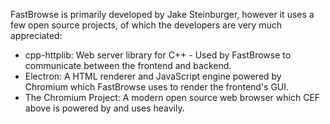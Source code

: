 FastBrowse is primarily developed by Jake Steinburger, however it uses a few open source projects, of which the developers are very much appreciated:

* cpp-httplib: Web server library for C++ - Used by FastBrowse to communicate between the frontend and backend.
* Electron: A HTML renderer and JavaScript engine powered by Chromium which FastBrowse uses to render the frontend's GUI.
* The Chromium Project: A modern open source web browser which CEF above is powered by and uses heavily.